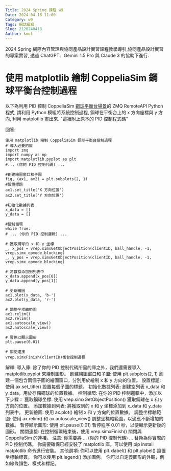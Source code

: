 ```yaml
---
Title: 2024 Spring 課程 w9
Date: 2024-04-18 11:00
Category: w9
Tags: 網誌編寫
Slug: 2120240418
Author: kmol
---
```


2024 Spring 網際內容管理與協同產品設計實習課程教學導引,協同產品設計實習的專案實習, 透過 ChatGPT、Gemini 1.5 Pro 與 Claude 3 的協助下進行.

<!-- PELICAN_END_SUMMARY -->

# 使用 matplotlib 繪制 CoppeliaSim 鋼球平衡台控制過程
以下為利用 PID 控制 CoppeliaSim <a href="http://229.cycu.org/ball_beam_balancing_PID_control_coppeliasim_1d_and_2d.7z">鋼球平衡台場景</a>的 ZMQ RemoteAPI Python 程式, 請利用 Python 模組將系統控制過程, 鋼球在平衡台上的 x 方向座標與 y 方向, 利用 matplotlib 畫出來. "這裡附上原本的 PID 控制程式碼"

回答:


    
    使用 matplotlib 繪制 CoppeliaSim 鋼球平衡台控制過程
    # 導入必要的庫
    import zmq
    import numpy as np
    import matplotlib.pyplot as plt
    #... (你的 PID 控制代碼) ...

    #創建繪圖窗口和子圖
    fig, (ax1, ax2) = plt.subplots(2, 1)
    #設置標題
    ax1.set_title('X 方向位置')
    ax2.set_title('Y 方向位置')

    #初始化數據列表
    x_data = []
    y_data = []

    #控制循環
    while True:
    # ... (你的 PID 控制邏輯) ...

    # 獲取鋼球的 x 和 y 坐標
    _, x_pos = vrep.simxGetObjectPosition(clientID, ball_handle, -1, vrep.simx_opmode_blocking)
    _, y_pos = vrep.simxGetObjectPosition(clientID, ball_handle, -1, vrep.simx_opmode_blocking)

    # 將數據添加到列表中
    x_data.append(x_pos[0])
    y_data.append(y_pos[1])

    # 更新繪圖
    ax1.plot(x_data, 'b-')
    ax2.plot(y_data, 'r-')

    # 調整坐標軸範圍
    ax1.relim()
    ax2.relim()
    ax1.autoscale_view()
    ax2.autoscale_view()

    # 暫停以顯示圖形
    plt.pause(0.01)

    # 關閉連接
    vrep.simxFinish(clientID)衡台控制過程

解釋:
導入庫: 除了你的 PID 控制代碼所需的庫之外，我們還需要導入 matplotlib.pyplot 來繪制圖形。
創建繪圖窗口和子圖: 使用 plt.subplots(2, 1) 創建一個包含兩個子圖的繪圖窗口，分別用於繪制 x 和 y 方向的位置。
設置標題: 使用 ax.set_title() 設置每個子圖的標題。
初始化數據列表: 創建空列表 x_data 和 y_data，用於存儲鋼球的位置數據。
控制循環: 在你的 PID 控制邏輯中，添加以下步驟：
獲取鋼球坐標: 使用 vrep.simxGetObjectPosition() 獲取鋼球在 x 和 y 方向的位置。
添加數據到列表: 將獲取到的 x 和 y 坐標添加到 x_data 和 y_data 列表中。
更新繪圖: 使用 ax.plot() 繪制 x 和 y 方向的位置數據。
調整坐標軸範圍: 使用 ax.relim() 和 ax.autoscale_view() 調整坐標軸範圍，以適應不斷增加的數據。
暫停顯示圖形: 使用 plt.pause(0.01) 暫停程序 0.01 秒，以便顯示更新後的圖形。
關閉連接: 在控制循環結束後，使用 vrep.simxFinish() 關閉與 CoppeliaSim 的連接。
注意:
你需要將 ... (你的 PID 控制代碼) ... 替換為你實際的 PID 控制代碼。
你需要確保已經安裝了 matplotlib 庫。可以使用 pip install matplotlib 命令進行安裝。
其他選項:
你可以使用 plt.xlabel() 和 plt.ylabel() 設置坐標軸標簽。
你可以使用 plt.legend() 添加圖例。
你可以自定義圖形的外觀，例如線條顏色、樣式和標記。